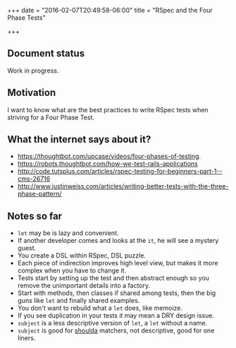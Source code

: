 +++
date = "2016-02-07T20:49:58-06:00"
title = "RSpec and the Four Phase Tests"

+++

## Document status
Work in progress.

## Motivation
I want to know what are the best practices to write RSpec tests when striving for a Four Phase Test.

## What the internet says about it?

- https://thoughtbot.com/upcase/videos/four-phases-of-testing.
- https://robots.thoughtbot.com/how-we-test-rails-applications
- http://code.tutsplus.com/articles/rspec-testing-for-beginners-part-1--cms-26716
- http://www.justinweiss.com/articles/writing-better-tests-with-the-three-phase-pattern/

## Notes so far

- `let` may be is lazy and convenient.
- If another developer comes and looks at the `it`, he will see a mystery guest.
- You create a DSL within RSpec, DSL puzzle.
- Each piece of indirection improves high level view, but makes it more complex when you have to change it.
- Tests start by setting up the test and then abstract enough so you remove the unimportant details into a factory.
- Start with methods, then classes if shared among tests, then the big guns like `let` and finally shared examples.
- You don't want to rebuild what a `let` does, like memoize.
- If you see duplication in your tests it may mean a DRY design issue.
- `subject` is a less descriptive version of `let`, a `let` without a name.
- `subject` is good for [shoulda](https://github.com/thoughtbot/shoulda) matchers, not descriptive, good for one liners.
